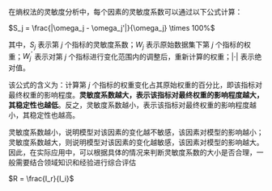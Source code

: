 在熵权法的灵敏度分析中，每个因素的灵敏度系数可以通过以下公式计算：

$S_j = \frac{|\omega_j - \omega_j'|}{\omega_j} \times 100%$

其中，$S_j$ 表示第 $j$ 个指标的灵敏度系数；$W_j$ 表示原始数据集下第 $j$ 个指标的权重；$W_j^{\prime}$ 表示对第 $j$ 个指标进行变化范围内的调整后，重新计算的权重；$|\cdot|$ 表示绝对值。

该公式的含义为：计算第 $j$ 个指标的权重变化占其原始权重的百分比，即该指标对最终权重的影响程度。**灵敏度系数越大，表示该指标对最终权重的影响程度越大，其稳定性也越低**。反之，灵敏度系数越小，表示该指标对最终权重的影响程度越小，其稳定性也越高。

灵敏度系数越小，说明模型对该因素的变化越不敏感，该因素对模型的影响越小；灵敏度系数越大，则说明模型对该因素的变化越敏感，该因素对模型的影响越大。因此，在实际应用中，可以根据具体的情况来判断灵敏度系数的大小是否合理，一般需要结合领域知识和经验进行综合评估

$R = \frac{I_r}{I_i}$

